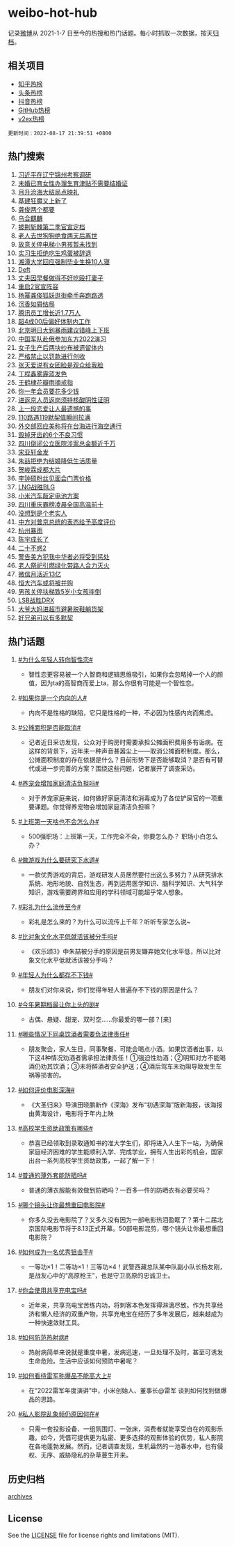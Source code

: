 # weibo-hot-hub

记录[微博](https://www.weibo.com)从 2021-1-7 日至今的热搜和热门话题。每小时抓取一次数据，按天[归档](archives)。

## 相关项目

- [知乎热榜](https://github.com/lonnyzhang423/zhihu-hot-hub)
- [头条热榜](https://github.com/lonnyzhang423/toutiao-hot-hub)
- [抖音热榜](https://github.com/lonnyzhang423/douyin-hot-hub)
- [GitHub热榜](https://github.com/lonnyzhang423/github-hot-hub)
- [v2ex热榜](https://github.com/lonnyzhang423/v2ex-hot-hub)


`更新时间：2022-08-17 21:39:51 +0800`

## 热门搜索

1. [习近平在辽宁锦州考察调研](https://m.weibo.cn/search?containerid=100103type%3D1%26t%3D10%26q%3D%23%E4%B9%A0%E8%BF%91%E5%B9%B3%E5%9C%A8%E8%BE%BD%E5%AE%81%E9%94%A6%E5%B7%9E%E8%80%83%E5%AF%9F%E8%B0%83%E7%A0%94%23&stream_entry_id=51&isnewpage=1&extparam=seat%3D1%26cate%3D10103%26filter_type%3Drealtimehot%26dgr%3D0%26c_type%3D51%26pos%3D0%26display_time%3D1660743590%26pre_seqid%3D16607435901090234775341&luicode=10000011&lfid=106003type%253D25%2526t%253D3%2526disable_hot%253D1%2526filter_type%253Drealtimehot)
1. [未婚已育女性办理生育津贴不需要结婚证](https://m.weibo.cn/search?containerid=100103type%3D1%26t%3D10%26q%3D%23%E6%9C%AA%E5%A9%9A%E5%B7%B2%E8%82%B2%E5%A5%B3%E6%80%A7%E5%8A%9E%E7%90%86%E7%94%9F%E8%82%B2%E6%B4%A5%E8%B4%B4%E4%B8%8D%E9%9C%80%E8%A6%81%E7%BB%93%E5%A9%9A%E8%AF%81%23&stream_entry_id=31&isnewpage=1&extparam=seat%3D1%26cate%3D0%26filter_type%3Drealtimehot%26dgr%3D0%26pos%3D0%26realpos%3D1%26lcate%3D5001%26c_type%3D31%26flag%3D0%26display_time%3D1660743590%26pre_seqid%3D16607435901090234775341&luicode=10000011&lfid=106003type%253D25%2526t%253D3%2526disable_hot%253D1%2526filter_type%253Drealtimehot)
1. [月升沧海大结局点映礼](https://m.weibo.cn/search?containerid=100103type%3D1%26t%3D10%26q%3D%23%E6%9C%88%E5%8D%87%E6%B2%A7%E6%B5%B7%E5%A4%A7%E7%BB%93%E5%B1%80%E7%82%B9%E6%98%A0%E7%A4%BC%23&stream_entry_id=31&isnewpage=1&extparam=seat%3D1%26cate%3D0%26filter_type%3Drealtimehot%26dgr%3D0%26pos%3D1%26realpos%3D2%26lcate%3D5001%26c_type%3D31%26flag%3D1%26display_time%3D1660743590%26pre_seqid%3D16607435901090234775341&luicode=10000011&lfid=106003type%253D25%2526t%253D3%2526disable_hot%253D1%2526filter_type%253Drealtimehot)
1. [基建狂魔又上新了](https://m.weibo.cn/search?containerid=100103type%3D1%26t%3D10%26q%3D%23%E5%9F%BA%E5%BB%BA%E7%8B%82%E9%AD%94%E5%8F%88%E4%B8%8A%E6%96%B0%E4%BA%86%23&stream_entry_id=31&isnewpage=1&extparam=seat%3D1%26cate%3D0%26filter_type%3Drealtimehot%26dgr%3D0%26pos%3D2%26realpos%3D3%26lcate%3D5001%26c_type%3D31%26flag%3D0%26display_time%3D1660743590%26pre_seqid%3D16607435901090234775341&luicode=10000011&lfid=106003type%253D25%2526t%253D3%2526disable_hot%253D1%2526filter_type%253Drealtimehot)
1. [龚俊两个都要](https://m.weibo.cn/search?containerid=100103type%3D1%26t%3D10%26q%3D%23%E9%BE%9A%E4%BF%8A%E4%B8%A4%E4%B8%AA%E9%83%BD%E8%A6%81%23&stream_entry_id=31&isnewpage=1&extparam=seat%3D1%26cate%3D0%26adid%3D162778%26dgr%3D0%26filter_type%3Drealtimehot%26pos%3D3%26lcate%3D5001%26c_type%3D31%26topic_ad%3D1%26display_time%3D1660743590%26pre_seqid%3D16607435901090234775341&luicode=10000011&lfid=106003type%253D25%2526t%253D3%2526disable_hot%253D1%2526filter_type%253Drealtimehot)
1. [乌合麒麟](https://m.weibo.cn/search?containerid=100103type%3D1%26t%3D10%26q%3D%E4%B9%8C%E5%90%88%E9%BA%92%E9%BA%9F&stream_entry_id=31&isnewpage=1&extparam=seat%3D1%26cate%3D0%26filter_type%3Drealtimehot%26dgr%3D0%26pos%3D4%26realpos%3D4%26lcate%3D5001%26c_type%3D31%26flag%3D1%26display_time%3D1660743590%26pre_seqid%3D16607435901090234775341&luicode=10000011&lfid=106003type%253D25%2526t%253D3%2526disable_hot%253D1%2526filter_type%253Drealtimehot)
1. [披荆斩棘第二季官宣定档](https://m.weibo.cn/search?containerid=100103type%3D1%26t%3D10%26q%3D%23%E6%8A%AB%E8%8D%86%E6%96%A9%E6%A3%98%E7%AC%AC%E4%BA%8C%E5%AD%A3%E5%AE%98%E5%AE%A3%E5%AE%9A%E6%A1%A3%23&stream_entry_id=31&isnewpage=1&extparam=seat%3D1%26cate%3D0%26filter_type%3Drealtimehot%26dgr%3D0%26pos%3D5%26realpos%3D5%26lcate%3D5001%26c_type%3D31%26flag%3D16%26display_time%3D1660743590%26pre_seqid%3D16607435901090234775341&luicode=10000011&lfid=106003type%253D25%2526t%253D3%2526disable_hot%253D1%2526filter_type%253Drealtimehot)
1. [老人去世狗狗绝食两天后离世](https://m.weibo.cn/search?containerid=100103type%3D1%26t%3D10%26q%3D%23%E8%80%81%E4%BA%BA%E5%8E%BB%E4%B8%96%E7%8B%97%E7%8B%97%E7%BB%9D%E9%A3%9F%E4%B8%A4%E5%A4%A9%E5%90%8E%E7%A6%BB%E4%B8%96%23&stream_entry_id=31&isnewpage=1&extparam=seat%3D1%26cate%3D0%26filter_type%3Drealtimehot%26dgr%3D0%26pos%3D6%26realpos%3D6%26lcate%3D5001%26c_type%3D31%26flag%3D1%26display_time%3D1660743590%26pre_seqid%3D16607435901090234775341&luicode=10000011&lfid=106003type%253D25%2526t%253D3%2526disable_hot%253D1%2526filter_type%253Drealtimehot)
1. [故意关停电梯小男孩暂未找到](https://m.weibo.cn/search?containerid=100103type%3D1%26t%3D10%26q%3D%23%E6%95%85%E6%84%8F%E5%85%B3%E5%81%9C%E7%94%B5%E6%A2%AF%E5%B0%8F%E7%94%B7%E5%AD%A9%E6%9A%82%E6%9C%AA%E6%89%BE%E5%88%B0%23&stream_entry_id=31&isnewpage=1&extparam=seat%3D1%26cate%3D0%26filter_type%3Drealtimehot%26dgr%3D0%26pos%3D7%26realpos%3D7%26lcate%3D5001%26c_type%3D31%26flag%3D0%26display_time%3D1660743590%26pre_seqid%3D16607435901090234775341&luicode=10000011&lfid=106003type%253D25%2526t%253D3%2526disable_hot%253D1%2526filter_type%253Drealtimehot)
1. [实习生拒绝吃生鸡蛋被辞退](https://m.weibo.cn/search?containerid=100103type%3D1%26t%3D10%26q%3D%23%E5%AE%9E%E4%B9%A0%E7%94%9F%E6%8B%92%E7%BB%9D%E5%90%83%E7%94%9F%E9%B8%A1%E8%9B%8B%E8%A2%AB%E8%BE%9E%E9%80%80%23&stream_entry_id=31&isnewpage=1&extparam=seat%3D1%26cate%3D0%26filter_type%3Drealtimehot%26dgr%3D0%26pos%3D8%26realpos%3D8%26lcate%3D5001%26c_type%3D31%26flag%3D2%26display_time%3D1660743590%26pre_seqid%3D16607435901090234775341&luicode=10000011&lfid=106003type%253D25%2526t%253D3%2526disable_hot%253D1%2526filter_type%253Drealtimehot)
1. [湘潭大学回应强制毕业生换10人寝](https://m.weibo.cn/search?containerid=100103type%3D1%26t%3D10%26q%3D%23%E6%B9%98%E6%BD%AD%E5%A4%A7%E5%AD%A6%E5%9B%9E%E5%BA%94%E5%BC%BA%E5%88%B6%E6%AF%95%E4%B8%9A%E7%94%9F%E6%8D%A210%E4%BA%BA%E5%AF%9D%23&stream_entry_id=31&isnewpage=1&extparam=seat%3D1%26cate%3D0%26filter_type%3Drealtimehot%26dgr%3D0%26pos%3D9%26realpos%3D9%26lcate%3D5001%26c_type%3D31%26flag%3D0%26display_time%3D1660743590%26pre_seqid%3D16607435901090234775341&luicode=10000011&lfid=106003type%253D25%2526t%253D3%2526disable_hot%253D1%2526filter_type%253Drealtimehot)
1. [Deft](https://m.weibo.cn/search?containerid=100103type%3D1%26t%3D10%26q%3DDeft&stream_entry_id=31&isnewpage=1&extparam=seat%3D1%26cate%3D0%26filter_type%3Drealtimehot%26dgr%3D0%26pos%3D10%26realpos%3D10%26lcate%3D5001%26c_type%3D31%26flag%3D1%26display_time%3D1660743590%26pre_seqid%3D16607435901090234775341&luicode=10000011&lfid=106003type%253D25%2526t%253D3%2526disable_hot%253D1%2526filter_type%253Drealtimehot)
1. [丈夫因早餐做得不好吃殴打妻子](https://m.weibo.cn/search?containerid=100103type%3D1%26t%3D10%26q%3D%23%E4%B8%88%E5%A4%AB%E5%9B%A0%E6%97%A9%E9%A4%90%E5%81%9A%E5%BE%97%E4%B8%8D%E5%A5%BD%E5%90%83%E6%AE%B4%E6%89%93%E5%A6%BB%E5%AD%90%23&stream_entry_id=31&isnewpage=1&extparam=seat%3D1%26cate%3D0%26filter_type%3Drealtimehot%26dgr%3D0%26pos%3D11%26realpos%3D11%26lcate%3D5001%26c_type%3D31%26flag%3D0%26display_time%3D1660743590%26pre_seqid%3D16607435901090234775341&luicode=10000011&lfid=106003type%253D25%2526t%253D3%2526disable_hot%253D1%2526filter_type%253Drealtimehot)
1. [重启2官宣阵容](https://m.weibo.cn/search?containerid=100103type%3D1%26t%3D10%26q%3D%23%E9%87%8D%E5%90%AF2%E5%AE%98%E5%AE%A3%E9%98%B5%E5%AE%B9%23&stream_entry_id=31&isnewpage=1&extparam=seat%3D1%26cate%3D0%26filter_type%3Drealtimehot%26dgr%3D0%26pos%3D12%26realpos%3D12%26lcate%3D5001%26c_type%3D31%26flag%3D1%26display_time%3D1660743590%26pre_seqid%3D16607435901090234775341&luicode=10000011&lfid=106003type%253D25%2526t%253D3%2526disable_hot%253D1%2526filter_type%253Drealtimehot)
1. [杨幂龚俊狐妖逛街牵手奔跑路透](https://m.weibo.cn/search?containerid=100103type%3D1%26t%3D10%26q%3D%23%E6%9D%A8%E5%B9%82%E9%BE%9A%E4%BF%8A%E7%8B%90%E5%A6%96%E9%80%9B%E8%A1%97%E7%89%B5%E6%89%8B%E5%A5%94%E8%B7%91%E8%B7%AF%E9%80%8F%23&stream_entry_id=31&isnewpage=1&extparam=seat%3D1%26cate%3D0%26filter_type%3Drealtimehot%26dgr%3D0%26pos%3D13%26realpos%3D13%26lcate%3D5001%26c_type%3D31%26flag%3D1%26display_time%3D1660743590%26pre_seqid%3D16607435901090234775341&luicode=10000011&lfid=106003type%253D25%2526t%253D3%2526disable_hot%253D1%2526filter_type%253Drealtimehot)
1. [沉香如屑结局](https://m.weibo.cn/search?containerid=100103type%3D1%26t%3D10%26q%3D%23%E6%B2%89%E9%A6%99%E5%A6%82%E5%B1%91%E7%BB%93%E5%B1%80%23&stream_entry_id=31&isnewpage=1&extparam=seat%3D1%26cate%3D0%26filter_type%3Drealtimehot%26dgr%3D0%26pos%3D14%26realpos%3D14%26lcate%3D5001%26c_type%3D31%26flag%3D0%26display_time%3D1660743590%26pre_seqid%3D16607435901090234775341&luicode=10000011&lfid=106003type%253D25%2526t%253D3%2526disable_hot%253D1%2526filter_type%253Drealtimehot)
1. [腾讯员工增长近1.7万人](https://m.weibo.cn/search?containerid=100103type%3D1%26t%3D10%26q%3D%23%E8%85%BE%E8%AE%AF%E5%91%98%E5%B7%A5%E5%A2%9E%E9%95%BF%E8%BF%911.7%E4%B8%87%E4%BA%BA%23&stream_entry_id=31&isnewpage=1&extparam=seat%3D1%26cate%3D0%26filter_type%3Drealtimehot%26dgr%3D0%26pos%3D15%26realpos%3D15%26lcate%3D5001%26c_type%3D31%26flag%3D1%26display_time%3D1660743590%26pre_seqid%3D16607435901090234775341&luicode=10000011&lfid=106003type%253D25%2526t%253D3%2526disable_hot%253D1%2526filter_type%253Drealtimehot)
1. [超4成00后偏好体制内工作](https://m.weibo.cn/search?containerid=100103type%3D1%26t%3D10%26q%3D%23%E8%B6%854%E6%88%9000%E5%90%8E%E5%81%8F%E5%A5%BD%E4%BD%93%E5%88%B6%E5%86%85%E5%B7%A5%E4%BD%9C%23&stream_entry_id=31&isnewpage=1&extparam=seat%3D1%26cate%3D0%26filter_type%3Drealtimehot%26dgr%3D0%26pos%3D16%26realpos%3D16%26lcate%3D5001%26c_type%3D31%26flag%3D0%26display_time%3D1660743590%26pre_seqid%3D16607435901090234775341&luicode=10000011&lfid=106003type%253D25%2526t%253D3%2526disable_hot%253D1%2526filter_type%253Drealtimehot)
1. [北京明日大到暴雨建议错峰上下班](https://m.weibo.cn/search?containerid=100103type%3D1%26t%3D10%26q%3D%23%E5%8C%97%E4%BA%AC%E6%98%8E%E6%97%A5%E5%A4%A7%E5%88%B0%E6%9A%B4%E9%9B%A8%E5%BB%BA%E8%AE%AE%E9%94%99%E5%B3%B0%E4%B8%8A%E4%B8%8B%E7%8F%AD%23&stream_entry_id=31&isnewpage=1&extparam=seat%3D1%26cate%3D0%26filter_type%3Drealtimehot%26dgr%3D0%26pos%3D17%26realpos%3D17%26lcate%3D5001%26c_type%3D31%26flag%3D1%26display_time%3D1660743590%26pre_seqid%3D16607435901090234775341&luicode=10000011&lfid=106003type%253D25%2526t%253D3%2526disable_hot%253D1%2526filter_type%253Drealtimehot)
1. [中国军队赴俄参加东方2022演习](https://m.weibo.cn/search?containerid=100103type%3D1%26t%3D10%26q%3D%23%E4%B8%AD%E5%9B%BD%E5%86%9B%E9%98%9F%E8%B5%B4%E4%BF%84%E5%8F%82%E5%8A%A0%E4%B8%9C%E6%96%B92022%E6%BC%94%E4%B9%A0%23&stream_entry_id=31&isnewpage=1&extparam=seat%3D1%26cate%3D0%26filter_type%3Drealtimehot%26dgr%3D0%26pos%3D18%26realpos%3D18%26lcate%3D5001%26c_type%3D31%26flag%3D0%26display_time%3D1660743590%26pre_seqid%3D16607435901090234775341&luicode=10000011&lfid=106003type%253D25%2526t%253D3%2526disable_hot%253D1%2526filter_type%253Drealtimehot)
1. [女子生产后两块纱布被遗留体内](https://m.weibo.cn/search?containerid=100103type%3D1%26t%3D10%26q%3D%23%E5%A5%B3%E5%AD%90%E7%94%9F%E4%BA%A7%E5%90%8E%E4%B8%A4%E5%9D%97%E7%BA%B1%E5%B8%83%E8%A2%AB%E9%81%97%E7%95%99%E4%BD%93%E5%86%85%23&stream_entry_id=31&isnewpage=1&extparam=seat%3D1%26cate%3D0%26filter_type%3Drealtimehot%26dgr%3D0%26pos%3D19%26realpos%3D19%26lcate%3D5001%26c_type%3D31%26flag%3D0%26display_time%3D1660743590%26pre_seqid%3D16607435901090234775341&luicode=10000011&lfid=106003type%253D25%2526t%253D3%2526disable_hot%253D1%2526filter_type%253Drealtimehot)
1. [严格禁止以罚款进行创收](https://m.weibo.cn/search?containerid=100103type%3D1%26t%3D10%26q%3D%23%E4%B8%A5%E6%A0%BC%E7%A6%81%E6%AD%A2%E4%BB%A5%E7%BD%9A%E6%AC%BE%E8%BF%9B%E8%A1%8C%E5%88%9B%E6%94%B6%23&stream_entry_id=31&isnewpage=1&extparam=seat%3D1%26cate%3D0%26filter_type%3Drealtimehot%26dgr%3D0%26pos%3D20%26realpos%3D20%26lcate%3D5001%26c_type%3D31%26flag%3D1%26display_time%3D1660743590%26pre_seqid%3D16607435901090234775341&luicode=10000011&lfid=106003type%253D25%2526t%253D3%2526disable_hot%253D1%2526filter_type%253Drealtimehot)
1. [张天爱说有女团脸是观众给我脸](https://m.weibo.cn/search?containerid=100103type%3D1%26t%3D10%26q%3D%23%E5%BC%A0%E5%A4%A9%E7%88%B1%E8%AF%B4%E6%9C%89%E5%A5%B3%E5%9B%A2%E8%84%B8%E6%98%AF%E8%A7%82%E4%BC%97%E7%BB%99%E6%88%91%E8%84%B8%23&stream_entry_id=31&isnewpage=1&extparam=seat%3D1%26cate%3D0%26filter_type%3Drealtimehot%26dgr%3D0%26pos%3D21%26realpos%3D21%26lcate%3D5001%26c_type%3D31%26flag%3D1%26display_time%3D1660743590%26pre_seqid%3D16607435901090234775341&luicode=10000011&lfid=106003type%253D25%2526t%253D3%2526disable_hot%253D1%2526filter_type%253Drealtimehot)
1. [丁程鑫雾霾蓝发色](https://m.weibo.cn/search?containerid=100103type%3D1%26t%3D10%26q%3D%23%E4%B8%81%E7%A8%8B%E9%91%AB%E9%9B%BE%E9%9C%BE%E8%93%9D%E5%8F%91%E8%89%B2%23&stream_entry_id=31&isnewpage=1&extparam=seat%3D1%26cate%3D0%26filter_type%3Drealtimehot%26dgr%3D0%26pos%3D22%26realpos%3D22%26lcate%3D5001%26c_type%3D31%26flag%3D0%26display_time%3D1660743590%26pre_seqid%3D16607435901090234775341&luicode=10000011&lfid=106003type%253D25%2526t%253D3%2526disable_hot%253D1%2526filter_type%253Drealtimehot)
1. [王鹤棣花瓣雨摘戒指](https://m.weibo.cn/search?containerid=100103type%3D1%26t%3D10%26q%3D%23%E7%8E%8B%E9%B9%A4%E6%A3%A3%E8%8A%B1%E7%93%A3%E9%9B%A8%E6%91%98%E6%88%92%E6%8C%87%23&stream_entry_id=31&isnewpage=1&extparam=seat%3D1%26cate%3D0%26filter_type%3Drealtimehot%26dgr%3D0%26pos%3D23%26realpos%3D23%26lcate%3D5001%26c_type%3D31%26flag%3D0%26display_time%3D1660743590%26pre_seqid%3D16607435901090234775341&luicode=10000011&lfid=106003type%253D25%2526t%253D3%2526disable_hot%253D1%2526filter_type%253Drealtimehot)
1. [你一年会员要花多少钱](http://m.weibo.cn/c/wbox?&id=j84w2uenjc&roomid=12170&q=%23%E4%BD%A0%E4%B8%80%E5%B9%B4%E4%BC%9A%E5%91%98%E8%A6%81%E8%8A%B1%E5%A4%9A%E5%B0%91%E9%92%B1%23&extparam=seat%3D1%26cate%3D0%26filter_type%3Drealtimehot%26dgr%3D0%26pos%3D24%26realpos%3D24%26lcate%3D5001%26c_type%3D31%26flag%3D0%26display_time%3D1660743590%26pre_seqid%3D16607435901090234775341&luicode=10000011&lfid=106003type%253D25%2526t%253D3%2526disable_hot%253D1%2526filter_type%253Drealtimehot)
1. [进返京人员返岗须持核酸阴性证明](https://m.weibo.cn/search?containerid=100103type%3D1%26t%3D10%26q%3D%23%E8%BF%9B%E8%BF%94%E4%BA%AC%E4%BA%BA%E5%91%98%E8%BF%94%E5%B2%97%E9%A1%BB%E6%8C%81%E6%A0%B8%E9%85%B8%E9%98%B4%E6%80%A7%E8%AF%81%E6%98%8E%23&stream_entry_id=31&isnewpage=1&extparam=seat%3D1%26cate%3D0%26filter_type%3Drealtimehot%26dgr%3D0%26pos%3D25%26realpos%3D25%26lcate%3D5001%26c_type%3D31%26flag%3D1%26display_time%3D1660743590%26pre_seqid%3D16607435901090234775341&luicode=10000011&lfid=106003type%253D25%2526t%253D3%2526disable_hot%253D1%2526filter_type%253Drealtimehot)
1. [上一段恋爱让人最遗憾的事](https://m.weibo.cn/search?containerid=100103type%3D1%26t%3D10%26q%3D%23%E4%B8%8A%E4%B8%80%E6%AE%B5%E6%81%8B%E7%88%B1%E8%AE%A9%E4%BA%BA%E6%9C%80%E9%81%97%E6%86%BE%E7%9A%84%E4%BA%8B%23&stream_entry_id=31&isnewpage=1&extparam=seat%3D1%26cate%3D0%26filter_type%3Drealtimehot%26dgr%3D0%26pos%3D26%26realpos%3D26%26lcate%3D5001%26c_type%3D31%26flag%3D1%26display_time%3D1660743590%26pre_seqid%3D16607435901090234775341&luicode=10000011&lfid=106003type%253D25%2526t%253D3%2526disable_hot%253D1%2526filter_type%253Drealtimehot)
1. [110路遇119默契值瞬间拉满](https://m.weibo.cn/search?containerid=100103type%3D1%26t%3D10%26q%3D%23110%E8%B7%AF%E9%81%87119%E9%BB%98%E5%A5%91%E5%80%BC%E7%9E%AC%E9%97%B4%E6%8B%89%E6%BB%A1%23&stream_entry_id=31&isnewpage=1&extparam=seat%3D1%26cate%3D0%26filter_type%3Drealtimehot%26dgr%3D0%26pos%3D27%26realpos%3D27%26lcate%3D5001%26c_type%3D31%26flag%3D1%26display_time%3D1660743590%26pre_seqid%3D16607435901090234775341&luicode=10000011&lfid=106003type%253D25%2526t%253D3%2526disable_hot%253D1%2526filter_type%253Drealtimehot)
1. [外交部回应美称将在台海进行海空通行](https://m.weibo.cn/search?containerid=100103type%3D1%26t%3D10%26q%3D%23%E5%A4%96%E4%BA%A4%E9%83%A8%E5%9B%9E%E5%BA%94%E7%BE%8E%E7%A7%B0%E5%B0%86%E5%9C%A8%E5%8F%B0%E6%B5%B7%E8%BF%9B%E8%A1%8C%E6%B5%B7%E7%A9%BA%E9%80%9A%E8%A1%8C%23&stream_entry_id=31&isnewpage=1&extparam=seat%3D1%26cate%3D0%26filter_type%3Drealtimehot%26dgr%3D0%26pos%3D28%26realpos%3D28%26lcate%3D5001%26c_type%3D31%26flag%3D0%26display_time%3D1660743590%26pre_seqid%3D16607435901090234775341&luicode=10000011&lfid=106003type%253D25%2526t%253D3%2526disable_hot%253D1%2526filter_type%253Drealtimehot)
1. [毁掉牙齿的6个不良习惯](https://m.weibo.cn/search?containerid=100103type%3D1%26t%3D10%26q%3D%23%E6%AF%81%E6%8E%89%E7%89%99%E9%BD%BF%E7%9A%846%E4%B8%AA%E4%B8%8D%E8%89%AF%E4%B9%A0%E6%83%AF%23&stream_entry_id=31&isnewpage=1&extparam=seat%3D1%26cate%3D0%26filter_type%3Drealtimehot%26dgr%3D0%26pos%3D29%26realpos%3D29%26lcate%3D5001%26c_type%3D31%26flag%3D0%26display_time%3D1660743590%26pre_seqid%3D16607435901090234775341&luicode=10000011&lfid=106003type%253D25%2526t%253D3%2526disable_hot%253D1%2526filter_type%253Drealtimehot)
1. [四川倒闭公立医院涉案总金额近千万](https://m.weibo.cn/search?containerid=100103type%3D1%26t%3D10%26q%3D%23%E5%9B%9B%E5%B7%9D%E5%80%92%E9%97%AD%E5%85%AC%E7%AB%8B%E5%8C%BB%E9%99%A2%E6%B6%89%E6%A1%88%E6%80%BB%E9%87%91%E9%A2%9D%E8%BF%91%E5%8D%83%E4%B8%87%23&stream_entry_id=31&isnewpage=1&extparam=seat%3D1%26cate%3D0%26filter_type%3Drealtimehot%26dgr%3D0%26pos%3D30%26realpos%3D30%26lcate%3D5001%26c_type%3D31%26flag%3D0%26display_time%3D1660743590%26pre_seqid%3D16607435901090234775341&luicode=10000011&lfid=106003type%253D25%2526t%253D3%2526disable_hot%253D1%2526filter_type%253Drealtimehot)
1. [宋亚轩金发](https://m.weibo.cn/search?containerid=100103type%3D1%26t%3D10%26q%3D%23%E5%AE%8B%E4%BA%9A%E8%BD%A9%E9%87%91%E5%8F%91%23&stream_entry_id=31&isnewpage=1&extparam=seat%3D1%26cate%3D0%26filter_type%3Drealtimehot%26dgr%3D0%26pos%3D31%26realpos%3D31%26lcate%3D5001%26c_type%3D31%26flag%3D0%26display_time%3D1660743590%26pre_seqid%3D16607435901090234775341&luicode=10000011&lfid=106003type%253D25%2526t%253D3%2526disable_hot%253D1%2526filter_type%253Drealtimehot)
1. [朱喆拒绝为结婚降低生活质量](https://m.weibo.cn/search?containerid=100103type%3D1%26t%3D10%26q%3D%23%E6%9C%B1%E5%96%86%E6%8B%92%E7%BB%9D%E4%B8%BA%E7%BB%93%E5%A9%9A%E9%99%8D%E4%BD%8E%E7%94%9F%E6%B4%BB%E8%B4%A8%E9%87%8F%23&stream_entry_id=31&isnewpage=1&extparam=seat%3D1%26cate%3D0%26filter_type%3Drealtimehot%26dgr%3D0%26pos%3D32%26realpos%3D32%26lcate%3D5001%26c_type%3D31%26flag%3D1%26display_time%3D1660743590%26pre_seqid%3D16607435901090234775341&luicode=10000011&lfid=106003type%253D25%2526t%253D3%2526disable_hot%253D1%2526filter_type%253Drealtimehot)
1. [贺峻霖成都大片](https://m.weibo.cn/search?containerid=100103type%3D1%26t%3D10%26q%3D%23%E8%B4%BA%E5%B3%BB%E9%9C%96%E6%88%90%E9%83%BD%E5%A4%A7%E7%89%87%23&stream_entry_id=31&isnewpage=1&extparam=seat%3D1%26cate%3D0%26filter_type%3Drealtimehot%26dgr%3D0%26pos%3D33%26realpos%3D33%26lcate%3D5001%26c_type%3D31%26flag%3D1%26display_time%3D1660743590%26pre_seqid%3D16607435901090234775341&luicode=10000011&lfid=106003type%253D25%2526t%253D3%2526disable_hot%253D1%2526filter_type%253Drealtimehot)
1. [李钟硕粉丝见面会门票价格](https://m.weibo.cn/search?containerid=100103type%3D1%26t%3D10%26q%3D%23%E6%9D%8E%E9%92%9F%E7%A1%95%E7%B2%89%E4%B8%9D%E8%A7%81%E9%9D%A2%E4%BC%9A%E9%97%A8%E7%A5%A8%E4%BB%B7%E6%A0%BC%23&stream_entry_id=31&isnewpage=1&extparam=seat%3D1%26cate%3D0%26filter_type%3Drealtimehot%26dgr%3D0%26pos%3D34%26realpos%3D34%26lcate%3D5001%26c_type%3D31%26flag%3D0%26display_time%3D1660743590%26pre_seqid%3D16607435901090234775341&luicode=10000011&lfid=106003type%253D25%2526t%253D3%2526disable_hot%253D1%2526filter_type%253Drealtimehot)
1. [LNG战胜BLG](https://m.weibo.cn/search?containerid=100103type%3D1%26t%3D10%26q%3D%23LNG%E6%88%98%E8%83%9CBLG%23&stream_entry_id=31&isnewpage=1&extparam=seat%3D1%26cate%3D0%26filter_type%3Drealtimehot%26dgr%3D0%26pos%3D35%26realpos%3D35%26lcate%3D5001%26c_type%3D31%26flag%3D1%26display_time%3D1660743590%26pre_seqid%3D16607435901090234775341&luicode=10000011&lfid=106003type%253D25%2526t%253D3%2526disable_hot%253D1%2526filter_type%253Drealtimehot)
1. [小米汽车敲定电池方案](https://m.weibo.cn/search?containerid=100103type%3D1%26t%3D10%26q%3D%23%E5%B0%8F%E7%B1%B3%E6%B1%BD%E8%BD%A6%E6%95%B2%E5%AE%9A%E7%94%B5%E6%B1%A0%E6%96%B9%E6%A1%88%23&stream_entry_id=31&isnewpage=1&extparam=seat%3D1%26cate%3D0%26filter_type%3Drealtimehot%26dgr%3D0%26pos%3D36%26realpos%3D36%26lcate%3D5001%26c_type%3D31%26flag%3D0%26display_time%3D1660743590%26pre_seqid%3D16607435901090234775341&luicode=10000011&lfid=106003type%253D25%2526t%253D3%2526disable_hot%253D1%2526filter_type%253Drealtimehot)
1. [四川重庆霸榜凌晨全国高温前十](http://m.weibo.cn/c/wbox?&id=j84w2uenjc&roomid=12160&q=%23%E5%9B%9B%E5%B7%9D%E9%87%8D%E5%BA%86%E9%9C%B8%E6%A6%9C%E5%87%8C%E6%99%A8%E5%85%A8%E5%9B%BD%E9%AB%98%E6%B8%A9%E5%89%8D%E5%8D%81%23&extparam=seat%3D1%26cate%3D0%26filter_type%3Drealtimehot%26dgr%3D0%26pos%3D37%26realpos%3D37%26lcate%3D5001%26c_type%3D31%26flag%3D0%26display_time%3D1660743590%26pre_seqid%3D16607435901090234775341&luicode=10000011&lfid=106003type%253D25%2526t%253D3%2526disable_hot%253D1%2526filter_type%253Drealtimehot)
1. [没想到是个老实人](https://m.weibo.cn/search?containerid=100103type%3D1%26t%3D10%26q%3D%23%E6%B2%A1%E6%83%B3%E5%88%B0%E6%98%AF%E4%B8%AA%E8%80%81%E5%AE%9E%E4%BA%BA%23&stream_entry_id=31&isnewpage=1&extparam=seat%3D1%26cate%3D0%26filter_type%3Drealtimehot%26dgr%3D0%26pos%3D38%26realpos%3D38%26lcate%3D5001%26c_type%3D31%26flag%3D1%26display_time%3D1660743590%26pre_seqid%3D16607435901090234775341&luicode=10000011&lfid=106003type%253D25%2526t%253D3%2526disable_hot%253D1%2526filter_type%253Drealtimehot)
1. [中方对普京总统的表态给予高度评价](https://m.weibo.cn/search?containerid=100103type%3D1%26t%3D10%26q%3D%23%E4%B8%AD%E6%96%B9%E5%AF%B9%E6%99%AE%E4%BA%AC%E6%80%BB%E7%BB%9F%E7%9A%84%E8%A1%A8%E6%80%81%E7%BB%99%E4%BA%88%E9%AB%98%E5%BA%A6%E8%AF%84%E4%BB%B7%23&stream_entry_id=31&isnewpage=1&extparam=seat%3D1%26cate%3D0%26filter_type%3Drealtimehot%26dgr%3D0%26pos%3D39%26realpos%3D39%26lcate%3D5001%26c_type%3D31%26flag%3D0%26display_time%3D1660743590%26pre_seqid%3D16607435901090234775341&luicode=10000011&lfid=106003type%253D25%2526t%253D3%2526disable_hot%253D1%2526filter_type%253Drealtimehot)
1. [杭州暴雨](https://m.weibo.cn/search?containerid=100103type%3D1%26t%3D10%26q%3D%23%E6%9D%AD%E5%B7%9E%E6%9A%B4%E9%9B%A8%23&stream_entry_id=31&isnewpage=1&extparam=seat%3D1%26cate%3D0%26filter_type%3Drealtimehot%26dgr%3D0%26pos%3D40%26realpos%3D40%26lcate%3D5001%26c_type%3D31%26flag%3D0%26display_time%3D1660743590%26pre_seqid%3D16607435901090234775341&luicode=10000011&lfid=106003type%253D25%2526t%253D3%2526disable_hot%253D1%2526filter_type%253Drealtimehot)
1. [陈宇成长了](https://m.weibo.cn/search?containerid=100103type%3D1%26t%3D10%26q%3D%23%E9%99%88%E5%AE%87%E6%88%90%E9%95%BF%E4%BA%86%23&stream_entry_id=31&isnewpage=1&extparam=seat%3D1%26cate%3D0%26filter_type%3Drealtimehot%26dgr%3D0%26pos%3D41%26realpos%3D41%26lcate%3D5001%26c_type%3D31%26flag%3D1%26display_time%3D1660743590%26pre_seqid%3D16607435901090234775341&luicode=10000011&lfid=106003type%253D25%2526t%253D3%2526disable_hot%253D1%2526filter_type%253Drealtimehot)
1. [二十不惑2](http://m.weibo.cn/c/wbox?&id=j84w2uenjc&roomid=9817&q=%23%E4%BA%8C%E5%8D%81%E4%B8%8D%E6%83%912%23&extparam=seat%3D1%26cate%3D0%26filter_type%3Drealtimehot%26dgr%3D0%26pos%3D42%26realpos%3D42%26lcate%3D5001%26c_type%3D31%26flag%3D1%26display_time%3D1660743590%26pre_seqid%3D16607435901090234775341&luicode=10000011&lfid=106003type%253D25%2526t%253D3%2526disable_hot%253D1%2526filter_type%253Drealtimehot)
1. [警告美方犯我中华者必将受到惩处](https://m.weibo.cn/search?containerid=100103type%3D1%26t%3D10%26q%3D%23%E8%AD%A6%E5%91%8A%E7%BE%8E%E6%96%B9%E7%8A%AF%E6%88%91%E4%B8%AD%E5%8D%8E%E8%80%85%E5%BF%85%E5%B0%86%E5%8F%97%E5%88%B0%E6%83%A9%E5%A4%84%23&stream_entry_id=31&isnewpage=1&extparam=seat%3D1%26cate%3D0%26filter_type%3Drealtimehot%26dgr%3D0%26pos%3D43%26realpos%3D43%26lcate%3D5001%26c_type%3D31%26flag%3D0%26display_time%3D1660743590%26pre_seqid%3D16607435901090234775341&luicode=10000011&lfid=106003type%253D25%2526t%253D3%2526disable_hot%253D1%2526filter_type%253Drealtimehot)
1. [老人祭祀引燃绿化带路人合力灭火](https://m.weibo.cn/search?containerid=100103type%3D1%26t%3D10%26q%3D%23%E8%80%81%E4%BA%BA%E7%A5%AD%E7%A5%80%E5%BC%95%E7%87%83%E7%BB%BF%E5%8C%96%E5%B8%A6%E8%B7%AF%E4%BA%BA%E5%90%88%E5%8A%9B%E7%81%AD%E7%81%AB%23&stream_entry_id=31&isnewpage=1&extparam=seat%3D1%26cate%3D0%26filter_type%3Drealtimehot%26dgr%3D0%26pos%3D44%26realpos%3D44%26lcate%3D5001%26c_type%3D31%26flag%3D1%26display_time%3D1660743590%26pre_seqid%3D16607435901090234775341&luicode=10000011&lfid=106003type%253D25%2526t%253D3%2526disable_hot%253D1%2526filter_type%253Drealtimehot)
1. [微信月活近13亿](https://m.weibo.cn/search?containerid=100103type%3D1%26t%3D10%26q%3D%23%E5%BE%AE%E4%BF%A1%E6%9C%88%E6%B4%BB%E8%BF%9113%E4%BA%BF%23&stream_entry_id=31&isnewpage=1&extparam=seat%3D1%26cate%3D0%26filter_type%3Drealtimehot%26dgr%3D0%26pos%3D45%26realpos%3D45%26lcate%3D5001%26c_type%3D31%26flag%3D0%26display_time%3D1660743590%26pre_seqid%3D16607435901090234775341&luicode=10000011&lfid=106003type%253D25%2526t%253D3%2526disable_hot%253D1%2526filter_type%253Drealtimehot)
1. [恒大汽车或将被并购](https://m.weibo.cn/search?containerid=100103type%3D1%26t%3D10%26q%3D%23%E6%81%92%E5%A4%A7%E6%B1%BD%E8%BD%A6%E6%88%96%E5%B0%86%E8%A2%AB%E5%B9%B6%E8%B4%AD%23&stream_entry_id=31&isnewpage=1&extparam=seat%3D1%26cate%3D0%26filter_type%3Drealtimehot%26dgr%3D0%26pos%3D46%26realpos%3D46%26lcate%3D5001%26c_type%3D31%26flag%3D1%26display_time%3D1660743590%26pre_seqid%3D16607435901090234775341&luicode=10000011&lfid=106003type%253D25%2526t%253D3%2526disable_hot%253D1%2526filter_type%253Drealtimehot)
1. [男孩关停扶梯致5岁小女孩摔倒](https://m.weibo.cn/search?containerid=100103type%3D1%26t%3D10%26q%3D%23%E7%94%B7%E5%AD%A9%E5%85%B3%E5%81%9C%E6%89%B6%E6%A2%AF%E8%87%B45%E5%B2%81%E5%B0%8F%E5%A5%B3%E5%AD%A9%E6%91%94%E5%80%92%23&stream_entry_id=31&isnewpage=1&extparam=seat%3D1%26cate%3D0%26filter_type%3Drealtimehot%26dgr%3D0%26pos%3D47%26realpos%3D47%26lcate%3D5001%26c_type%3D31%26flag%3D0%26display_time%3D1660743590%26pre_seqid%3D16607435901090234775341&luicode=10000011&lfid=106003type%253D25%2526t%253D3%2526disable_hot%253D1%2526filter_type%253Drealtimehot)
1. [LSB战胜DRX](https://m.weibo.cn/search?containerid=100103type%3D1%26t%3D10%26q%3D%23LSB%E6%88%98%E8%83%9CDRX%23&stream_entry_id=31&isnewpage=1&extparam=seat%3D1%26cate%3D0%26filter_type%3Drealtimehot%26dgr%3D0%26pos%3D48%26realpos%3D48%26lcate%3D5001%26c_type%3D31%26flag%3D1%26display_time%3D1660743590%26pre_seqid%3D16607435901090234775341&luicode=10000011&lfid=106003type%253D25%2526t%253D3%2526disable_hot%253D1%2526filter_type%253Drealtimehot)
1. [大爷大妈进超市避暑脱鞋躺货架](https://m.weibo.cn/search?containerid=100103type%3D1%26t%3D10%26q%3D%23%E5%A4%A7%E7%88%B7%E5%A4%A7%E5%A6%88%E8%BF%9B%E8%B6%85%E5%B8%82%E9%81%BF%E6%9A%91%E8%84%B1%E9%9E%8B%E8%BA%BA%E8%B4%A7%E6%9E%B6%23&stream_entry_id=31&isnewpage=1&extparam=seat%3D1%26cate%3D0%26filter_type%3Drealtimehot%26dgr%3D0%26pos%3D49%26realpos%3D49%26lcate%3D5001%26c_type%3D31%26flag%3D0%26display_time%3D1660743590%26pre_seqid%3D16607435901090234775341&luicode=10000011&lfid=106003type%253D25%2526t%253D3%2526disable_hot%253D1%2526filter_type%253Drealtimehot)
1. [好兄弟可以有多默契](https://m.weibo.cn/search?containerid=100103type%3D1%26t%3D10%26q%3D%23%E5%A5%BD%E5%85%84%E5%BC%9F%E5%8F%AF%E4%BB%A5%E6%9C%89%E5%A4%9A%E9%BB%98%E5%A5%91%23&stream_entry_id=31&isnewpage=1&extparam=seat%3D1%26cate%3D0%26filter_type%3Drealtimehot%26dgr%3D0%26pos%3D50%26realpos%3D50%26lcate%3D5001%26c_type%3D31%26flag%3D1%26display_time%3D1660743590%26pre_seqid%3D16607435901090234775341&luicode=10000011&lfid=106003type%253D25%2526t%253D3%2526disable_hot%253D1%2526filter_type%253Drealtimehot)

## 热门话题

1. [#为什么年轻人转向智性恋#](https://m.weibo.cn/search?containerid=231522type%3D1%26t%3D10%26q%3D%23%E4%B8%BA%E4%BB%80%E4%B9%88%E5%B9%B4%E8%BD%BB%E4%BA%BA%E8%BD%AC%E5%90%91%E6%99%BA%E6%80%A7%E6%81%8B%23&stream_entry_id=128&isnewpage=1&extparam=seat%3D1%26cate%3D5004%26pos%3D1-0-0%26dgr%3D0%26lcate%3D5004%26c_type%3D128%26unitid%3D1660657010444%26display_time%3D1660743590%26pre_seqid%3D1660743590959017574318&luicode=10000011&lfid=231648_-_4)
    - 智性恋更容易被一个人智商和逻辑思维吸引，如果你会忽略掉一个人的颜值，因为ta的高智商而爱上ta，那么你很有可能是一个智性恋。

1. [#如果你是一个内向的人#](https://m.weibo.cn/search?containerid=231522type%3D1%26t%3D10%26q%3D%23%E5%A6%82%E6%9E%9C%E4%BD%A0%E6%98%AF%E4%B8%80%E4%B8%AA%E5%86%85%E5%90%91%E7%9A%84%E4%BA%BA%23&stream_entry_id=128&isnewpage=1&extparam=seat%3D1%26cate%3D5004%26pos%3D1-0-1%26dgr%3D0%26lcate%3D5004%26c_type%3D128%26unitid%3D1660656097394%26display_time%3D1660743590%26pre_seqid%3D1660743590959017574318&luicode=10000011&lfid=231648_-_4)
    - 内向不是性格的缺陷，它只是性格的一种，不必因为性感内向而焦虑。

1. [#公摊面积是否能取消#](https://m.weibo.cn/search?containerid=231522type%3D1%26t%3D10%26q%3D%23%E5%85%AC%E6%91%8A%E9%9D%A2%E7%A7%AF%E6%98%AF%E5%90%A6%E8%83%BD%E5%8F%96%E6%B6%88%23&stream_entry_id=128&isnewpage=1&extparam=seat%3D1%26cate%3D5004%26pos%3D1-0-2%26dgr%3D0%26lcate%3D5004%26c_type%3D128%26unitid%3D1660617677192%26display_time%3D1660743590%26pre_seqid%3D1660743590959017574318&luicode=10000011&lfid=231648_-_4)
    - 记者近日采访发现，公众对于购房时需要承担公摊面积费用多有诟病。在这样的背景下，近年来一种声音甚嚣尘上——取消公摊面积制度。那么，公摊面积制度的存在依据是什么？目前形势下是否能够取消？是否有可替代或进一步完善的方案？围绕这些问题，记者展开了调查采访。

1. [#养宠会增加家庭清洁负担吗#](https://m.weibo.cn/search?containerid=231522type%3D1%26t%3D10%26q%3D%23%E5%85%BB%E5%AE%A0%E4%BC%9A%E5%A2%9E%E5%8A%A0%E5%AE%B6%E5%BA%AD%E6%B8%85%E6%B4%81%E8%B4%9F%E6%8B%85%E5%90%97%23&stream_entry_id=128&isnewpage=1&extparam=seat%3D1%26cate%3D5004%26pos%3D1-0-3%26dgr%3D0%26lcate%3D5004%26c_type%3D128%26unitid%3Dm1660743338%26display_time%3D1660743590%26pre_seqid%3D1660743590959017574318&luicode=10000011&lfid=231648_-_4)
    - 对于养宠家庭来说，如何做好家庭清洁和消毒成为了各位铲屎官的一项重要课题。你觉得养宠物会增加家庭清洁负担嘛？

1. [#上班第一天啥也不会怎么办#](https://m.weibo.cn/search?containerid=231522type%3D1%26t%3D10%26q%3D%23%E4%B8%8A%E7%8F%AD%E7%AC%AC%E4%B8%80%E5%A4%A9%E5%95%A5%E4%B9%9F%E4%B8%8D%E4%BC%9A%E6%80%8E%E4%B9%88%E5%8A%9E%23&stream_entry_id=128&isnewpage=1&extparam=seat%3D1%26cate%3D5004%26pos%3D1-0-4%26dgr%3D0%26lcate%3D5004%26c_type%3D128%26unitid%3D1660660605394%26display_time%3D1660743590%26pre_seqid%3D1660743590959017574318&luicode=10000011&lfid=231648_-_4)
    - 500强职场：上班第一天，工作完全不会，你要怎么办？
职场小白怎么办？

1. [#做游戏为什么要研究下水道#](https://m.weibo.cn/search?containerid=231522type%3D1%26t%3D10%26q%3D%23%E5%81%9A%E6%B8%B8%E6%88%8F%E4%B8%BA%E4%BB%80%E4%B9%88%E8%A6%81%E7%A0%94%E7%A9%B6%E4%B8%8B%E6%B0%B4%E9%81%93%23&stream_entry_id=128&isnewpage=1&extparam=seat%3D1%26cate%3D5004%26pos%3D1-0-5%26dgr%3D0%26lcate%3D5004%26c_type%3D128%26unitid%3D1660715510976%26display_time%3D1660743590%26pre_seqid%3D1660743590959017574318&luicode=10000011&lfid=231648_-_4)
    - 一款优秀游戏的背后，游戏研发人员居然要付出这么多努力？从研究排水系统、地形地貌、自然生态，再到运用医学知识、脑科学知识、大气科学知识，游戏需要跨界和应用的学科领域可能超乎常人想象。

1. [#彩礼为什么流传至今#](https://m.weibo.cn/search?containerid=231522type%3D1%26t%3D10%26q%3D%23%E5%BD%A9%E7%A4%BC%E4%B8%BA%E4%BB%80%E4%B9%88%E6%B5%81%E4%BC%A0%E8%87%B3%E4%BB%8A%23&stream_entry_id=128&isnewpage=1&extparam=seat%3D1%26cate%3D5004%26pos%3D1-0-6%26dgr%3D0%26lcate%3D5004%26c_type%3D128%26unitid%3Dm1660743326%26display_time%3D1660743590%26pre_seqid%3D1660743590959017574318&luicode=10000011&lfid=231648_-_4)
    - 彩礼是怎么来的？为什么可以流传上千年？听听专家怎么说~

1. [#比对象文化水平低就活该被分手吗#](https://m.weibo.cn/search?containerid=231522type%3D1%26t%3D10%26q%3D%23%E6%AF%94%E5%AF%B9%E8%B1%A1%E6%96%87%E5%8C%96%E6%B0%B4%E5%B9%B3%E4%BD%8E%E5%B0%B1%E6%B4%BB%E8%AF%A5%E8%A2%AB%E5%88%86%E6%89%8B%E5%90%97%23&stream_entry_id=128&isnewpage=1&extparam=seat%3D1%26cate%3D5004%26pos%3D1-0-7%26dgr%3D0%26lcate%3D5004%26c_type%3D128%26unitid%3D1660633889126%26display_time%3D1660743590%26pre_seqid%3D1660743590959017574318&luicode=10000011&lfid=231648_-_4)
    - 《欢乐颂3》中朱喆被分手的原因是前男友嫌弃她文化水平低，所以比对象文化水平低就活该被分手吗？

1. [#年轻人为什么都存不下钱#](https://m.weibo.cn/search?containerid=231522type%3D1%26t%3D10%26q%3D%23%E5%B9%B4%E8%BD%BB%E4%BA%BA%E4%B8%BA%E4%BB%80%E4%B9%88%E9%83%BD%E5%AD%98%E4%B8%8D%E4%B8%8B%E9%92%B1%23&stream_entry_id=128&isnewpage=1&extparam=seat%3D1%26cate%3D5004%26pos%3D1-0-8%26dgr%3D0%26lcate%3D5004%26c_type%3D128%26unitid%3Dm1660743337%26display_time%3D1660743590%26pre_seqid%3D1660743590959017574318&luicode=10000011&lfid=231648_-_4)
    - 朋友们对你来说，你们觉得年轻人普遍存不下钱的原因是什么？

1. [#今年暑期档最让你上头的剧#](https://m.weibo.cn/search?containerid=231522type%3D1%26t%3D10%26q%3D%23%E4%BB%8A%E5%B9%B4%E6%9A%91%E6%9C%9F%E6%A1%A3%E6%9C%80%E8%AE%A9%E4%BD%A0%E4%B8%8A%E5%A4%B4%E7%9A%84%E5%89%A7%23&stream_entry_id=128&isnewpage=1&extparam=seat%3D1%26cate%3D5004%26pos%3D1-0-9%26dgr%3D0%26lcate%3D5004%26c_type%3D128%26unitid%3Dm1660743336%26display_time%3D1660743590%26pre_seqid%3D1660743590959017574318&luicode=10000011&lfid=231648_-_4)
    - 古偶、悬疑、甜宠、双时空......你最爱的哪一部？[来]

1. [#哪些情况下同桌饮酒者需要负法律责任#](https://m.weibo.cn/search?containerid=231522type%3D1%26t%3D10%26q%3D%23%E5%93%AA%E4%BA%9B%E6%83%85%E5%86%B5%E4%B8%8B%E5%90%8C%E6%A1%8C%E9%A5%AE%E9%85%92%E8%80%85%E9%9C%80%E8%A6%81%E8%B4%9F%E6%B3%95%E5%BE%8B%E8%B4%A3%E4%BB%BB%23&stream_entry_id=128&isnewpage=1&extparam=seat%3D1%26cate%3D5004%26pos%3D1-0-10%26dgr%3D0%26lcate%3D5004%26c_type%3D128%26unitid%3Dm1660743330%26display_time%3D1660743590%26pre_seqid%3D1660743590959017574318&luicode=10000011&lfid=231648_-_4)
    - 朋友聚会，家人生日，同事聚餐，可能会喝点小酒。如果饮酒者出事，以下这4种情况劝酒者需承担法律责任！①强迫性劝酒；②明知对方不能喝酒仍劝其饮酒；③未将醉酒者安全护送；④酒后驾车未劝阻导致发生车祸等损害的。

1. [#如何评价电影深海#](https://m.weibo.cn/search?containerid=231522type%3D1%26t%3D10%26q%3D%23%E5%A6%82%E4%BD%95%E8%AF%84%E4%BB%B7%E7%94%B5%E5%BD%B1%E6%B7%B1%E6%B5%B7%23&stream_entry_id=128&isnewpage=1&extparam=seat%3D1%26cate%3D5004%26pos%3D1-0-11%26dgr%3D0%26lcate%3D5004%26c_type%3D128%26unitid%3D1660719406742%26display_time%3D1660743590%26pre_seqid%3D1660743590959017574318&luicode=10000011&lfid=231648_-_4)
    - 《大圣归来》导演田晓鹏新作《深海》发布“初遇深海”版新海报，该海报由黄海设计，电影将于年内上映

1. [#高校学生资助政策有哪些#](https://m.weibo.cn/search?containerid=231522type%3D1%26t%3D10%26q%3D%23%E9%AB%98%E6%A0%A1%E5%AD%A6%E7%94%9F%E8%B5%84%E5%8A%A9%E6%94%BF%E7%AD%96%E6%9C%89%E5%93%AA%E4%BA%9B%23&stream_entry_id=128&isnewpage=1&extparam=seat%3D1%26cate%3D5004%26pos%3D1-0-12%26dgr%3D0%26lcate%3D5004%26c_type%3D128%26unitid%3D1660664220396%26display_time%3D1660743590%26pre_seqid%3D1660743590959017574318&luicode=10000011&lfid=231648_-_4)
    - 恭喜已经领取到录取通知书的准大学生们，即将进入人生下一站，为确保家庭经济困难的学生能顺利入学、完成学业，拥有人生出彩的机会，国家出台一系列高校学生资助政策，一起了解一下！

1. [#普通的薄外套能防晒吗#](https://m.weibo.cn/search?containerid=231522type%3D1%26t%3D10%26q%3D%23%E6%99%AE%E9%80%9A%E7%9A%84%E8%96%84%E5%A4%96%E5%A5%97%E8%83%BD%E9%98%B2%E6%99%92%E5%90%97%23&stream_entry_id=128&isnewpage=1&extparam=seat%3D1%26cate%3D5004%26pos%3D1-0-13%26dgr%3D0%26lcate%3D5004%26c_type%3D128%26unitid%3D1660726607245%26display_time%3D1660743590%26pre_seqid%3D1660743590959017574318&luicode=10000011&lfid=231648_-_4)
    - 普通的薄衣服能有效做到防晒吗？一百多一件的防晒衣有必要买吗？

1. [#哪个镜头让你最想重回电影院#](https://m.weibo.cn/search?containerid=231522type%3D1%26t%3D10%26q%3D%23%E5%93%AA%E4%B8%AA%E9%95%9C%E5%A4%B4%E8%AE%A9%E4%BD%A0%E6%9C%80%E6%83%B3%E9%87%8D%E5%9B%9E%E7%94%B5%E5%BD%B1%E9%99%A2%23&stream_entry_id=128&isnewpage=1&extparam=seat%3D1%26cate%3D5004%26pos%3D1-0-14%26dgr%3D0%26lcate%3D5004%26c_type%3D128%26unitid%3Dm1660743318%26display_time%3D1660743590%26pre_seqid%3D1660743590959017574318&luicode=10000011&lfid=231648_-_4)
    - 你多久没去电影院了？又多久没有因为一部电影热泪盈眶了？第十二届北京国际电影节将于8.13正式开幕。50部电影混剪，哪个镜头让你最想重回电影院？

1. [#如何成为一名优秀狙击手#](https://m.weibo.cn/search?containerid=231522type%3D1%26t%3D10%26q%3D%23%E5%A6%82%E4%BD%95%E6%88%90%E4%B8%BA%E4%B8%80%E5%90%8D%E4%BC%98%E7%A7%80%E7%8B%99%E5%87%BB%E6%89%8B%23&stream_entry_id=128&isnewpage=1&extparam=seat%3D1%26cate%3D5004%26pos%3D1-0-15%26dgr%3D0%26lcate%3D5004%26c_type%3D128%26unitid%3Dm1660743317%26display_time%3D1660743590%26pre_seqid%3D1660743590959017574318&luicode=10000011&lfid=231648_-_4)
    - 一等功×1！二等功×1！三等功×4！武警西藏总队某中队副小队长杨友刚，是战友心中的“高原枪王”，也是守卫高原的忠诚卫士。

1. [#你会使用共享充电宝吗#](https://m.weibo.cn/search?containerid=231522type%3D1%26t%3D10%26q%3D%23%E4%BD%A0%E4%BC%9A%E4%BD%BF%E7%94%A8%E5%85%B1%E4%BA%AB%E5%85%85%E7%94%B5%E5%AE%9D%E5%90%97%23&stream_entry_id=128&isnewpage=1&extparam=seat%3D1%26cate%3D5004%26pos%3D1-0-16%26dgr%3D0%26lcate%3D5004%26c_type%3D128%26unitid%3Dm1660743306%26display_time%3D1660743590%26pre_seqid%3D1660743590959017574318&luicode=10000011&lfid=231648_-_4)
    - 近年来，共享充电宝苦练内功，将刺客本色发挥得淋漓尽致。作为共享经济和懒人经济的双重产物，共享充电宝在经历了多年发展后，越来越成为一种快速敛财工具。

1. [#如何防范热射病#](https://m.weibo.cn/search?containerid=231522type%3D1%26t%3D10%26q%3D%23%E5%A6%82%E4%BD%95%E9%98%B2%E8%8C%83%E7%83%AD%E5%B0%84%E7%97%85%23&stream_entry_id=128&isnewpage=1&extparam=seat%3D1%26cate%3D5004%26pos%3D1-0-17%26dgr%3D0%26lcate%3D5004%26c_type%3D128%26unitid%3D1660722404805%26display_time%3D1660743590%26pre_seqid%3D1660743590959017574318&luicode=10000011&lfid=231648_-_4)
    - 热射病简单来说就是重度中暑，发病迅速，一旦处理不及时，甚至可诱发生命危险。生活中应该如何预防中暑呢？

1. [#如何看待雷军称爆品不能高大上#](https://m.weibo.cn/search?containerid=231522type%3D1%26t%3D10%26q%3D%23%E5%A6%82%E4%BD%95%E7%9C%8B%E5%BE%85%E9%9B%B7%E5%86%9B%E7%A7%B0%E7%88%86%E5%93%81%E4%B8%8D%E8%83%BD%E9%AB%98%E5%A4%A7%E4%B8%8A%23&stream_entry_id=128&isnewpage=1&extparam=seat%3D1%26cate%3D5004%26pos%3D1-0-18%26dgr%3D0%26lcate%3D5004%26c_type%3D128%26unitid%3Dm1660743319%26display_time%3D1660743590%26pre_seqid%3D1660743590959017574318&luicode=10000011&lfid=231648_-_4)
    - 在“2022雷军年度演讲”中，小米创始人、董事长@雷军 谈到如何找到做爆品的思路。

1. [#私人影院乱象频仍原因何在#](https://m.weibo.cn/search?containerid=231522type%3D1%26t%3D10%26q%3D%23%E7%A7%81%E4%BA%BA%E5%BD%B1%E9%99%A2%E4%B9%B1%E8%B1%A1%E9%A2%91%E4%BB%8D%E5%8E%9F%E5%9B%A0%E4%BD%95%E5%9C%A8%23&stream_entry_id=128&isnewpage=1&extparam=seat%3D1%26cate%3D5004%26pos%3D1-0-19%26dgr%3D0%26lcate%3D5004%26c_type%3D128%26unitid%3D1660574782914%26display_time%3D1660743590%26pre_seqid%3D1660743590959017574318&luicode=10000011&lfid=231648_-_4)
    - 只需一套投影设备、一组氛围灯、一张床，消费者就能享受自在的观影乐趣。如今，凭借可提供更为私密、更多选择的观影体验的优势，私人影院在各地蓬勃发展。然而，记者调查发现，生机盎然的一池春水中，也有侵权、无序、威胁隐私的杂草蔓生开来。


## 历史归档

[archives](archives)

## License

See the [LICENSE](LICENSE) file for license rights and limitations (MIT).

